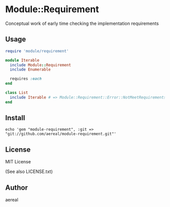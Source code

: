 # Module::Requirement

Conceptual work of early time checking the implementation requirements

## Usage

```ruby
require 'module/requirement'

module Iterable
  include Module::Requirement
  include Enumerable

  requires :each
end

class List
  include Iterable # => Module::Requirement::Error::NotMeetRequirements List must implement required methods: each
end
```

## Install

```
echo 'gem "module-requirement", :git => "git://github.com/aereal/module-requirement.git"'
```

## License

MIT License

(See also LICENSE.txt)

## Author

aereal
